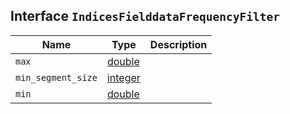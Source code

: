 ## Interface `IndicesFielddataFrequencyFilter`

| Name | Type | Description |
| - | - | - |
| `max` | [double](./double.md) | &nbsp; |
| `min_segment_size` | [integer](./integer.md) | &nbsp; |
| `min` | [double](./double.md) | &nbsp; |
